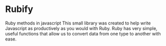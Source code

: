 # Rubify
Ruby methods in javascript
This small library was created to help write Javascript as productively as you would with Ruby.
Ruby has very simple, useful functions that allow us to convert data from one type to another with ease.
